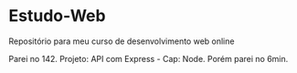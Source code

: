 # Estudo-Web
Repositório para meu curso de desenvolvimento web online

Parei no 142. Projeto: API com Express - Cap: Node.
Porém parei no 6min.
